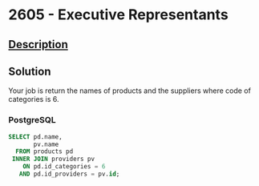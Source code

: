 # 2605 - Executive Representants

## [Description](https://judge.beecrowd.com/pt/problems/view/2605)

## Solution

Your job is return the names of products and the suppliers where code of categories is 6.

### PostgreSQL

```sql
SELECT pd.name,
	   pv.name
  FROM products pd
 INNER JOIN providers pv
    ON pd.id_categories = 6 
   AND pd.id_providers = pv.id;
```